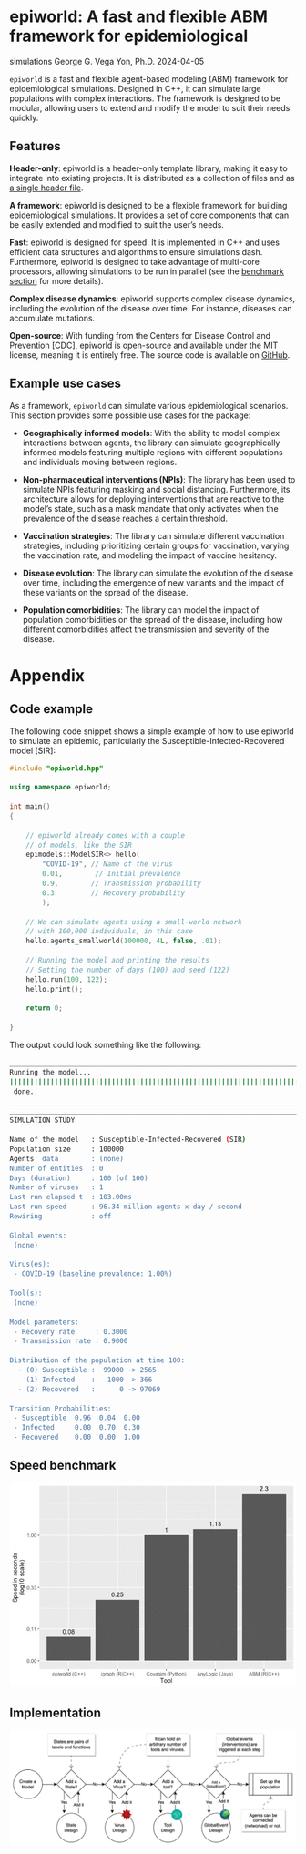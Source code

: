 # epiworld: A fast and flexible ABM framework for epidemiological
simulations
George G. Vega Yon, Ph.D.
2024-04-05

`epiworld` is a fast and flexible agent-based modeling (ABM) framework
for epidemiological simulations. Designed in C++, it can simulate large
populations with complex interactions. The framework is designed to be
modular, allowing users to extend and modify the model to suit their
needs quickly.

## Features

**Header-only**: epiworld is a header-only template library, making it
easy to integrate into existing projects. It is distributed as a
collection of files and as <a
href="https://github.com/UofUEpiBio/epiworld/blob/master/epiworld.hpp"
target="_blank">a single header file</a>.

**A framework**: epiworld is designed to be a flexible framework for
building epidemiological simulations. It provides a set of core
components that can be easily extended and modified to suit the user’s
needs.

**Fast**: epiworld is designed for speed. It is implemented in C++ and
uses efficient data structures and algorithms to ensure simulations
dash. Furthermore, epiworld is designed to take advantage of multi-core
processors, allowing simulations to be run in parallel (see the
[benchmark section](#speed-benchmark) for more details).

**Complex disease dynamics**: epiworld supports complex disease
dynamics, including the evolution of the disease over time. For
instance, diseases can accumulate mutations.

**Open-source**: With funding from the Centers for Disease Control and
Prevention \[CDC\], epiworld is open-source and available under the MIT
license, meaning it is entirely free. The source code is available on
[GitHub](https://github.com/UofUEpiBio/epiworld).

## Example use cases

As a framework, `epiworld` can simulate various epidemiological
scenarios. This section provides some possible use cases for the
package:

- **Geographically informed models**: With the ability to model complex
  interactions between agents, the library can simulate geographically
  informed models featuring multiple regions with different populations
  and individuals moving between regions.

- **Non-pharmaceutical interventions (NPIs)**: The library has been used
  to simulate NPIs featuring masking and social distancing. Furthermore,
  its architecture allows for deploying interventions that are reactive
  to the model’s state, such as a mask mandate that only activates when
  the prevalence of the disease reaches a certain threshold.

- **Vaccination strategies**: The library can simulate different
  vaccination strategies, including prioritizing certain groups for
  vaccination, varying the vaccination rate, and modeling the impact of
  vaccine hesitancy.

- **Disease evolution**: The library can simulate the evolution of the
  disease over time, including the emergence of new variants and the
  impact of these variants on the spread of the disease.

- **Population comorbidities**: The library can model the impact of
  population comorbidities on the spread of the disease, including how
  different comorbidities affect the transmission and severity of the
  disease.

# Appendix

## Code example

The following code snippet shows a simple example of how to use epiworld
to simulate an epidemic, particularly the Susceptible-Infected-Recovered
model \[SIR\]:

``` cpp
#include "epiworld.hpp"

using namespace epiworld;

int main()
{

    // epiworld already comes with a couple
    // of models, like the SIR
    epimodels::ModelSIR<> hello(
        "COVID-19", // Name of the virus
        0.01,        // Initial prevalence
        0.9,        // Transmission probability
        0.3         // Recovery probability
        );

    // We can simulate agents using a small-world network
    // with 100,000 individuals, in this case
    hello.agents_smallworld(100000, 4L, false, .01);

    // Running the model and printing the results
    // Setting the number of days (100) and seed (122)
    hello.run(100, 122);
    hello.print();

    return 0;

}
```

The output could look something like the following:

``` bash
_________________________________________________________________________
Running the model...
||||||||||||||||||||||||||||||||||||||||||||||||||||||||||||||||||||||||| done.
 done.
________________________________________________________________________________
________________________________________________________________________________
SIMULATION STUDY

Name of the model   : Susceptible-Infected-Recovered (SIR)
Population size     : 100000
Agents' data        : (none)
Number of entities  : 0
Days (duration)     : 100 (of 100)
Number of viruses   : 1
Last run elapsed t  : 103.00ms
Last run speed      : 96.34 million agents x day / second
Rewiring            : off

Global events:
 (none)

Virus(es):
 - COVID-19 (baseline prevalence: 1.00%)

Tool(s):
 (none)

Model parameters:
 - Recovery rate     : 0.3000
 - Transmission rate : 0.9000

Distribution of the population at time 100:
  - (0) Susceptible :  99000 -> 2565
  - (1) Infected    :   1000 -> 366
  - (2) Recovered   :      0 -> 97069

Transition Probabilities:
 - Susceptible  0.96  0.04  0.00
 - Infected     0.00  0.70  0.30
 - Recovered    0.00  0.00  1.00
```

## Speed benchmark

![](benchmark.png)

## Implementation

![](building-models.png)
